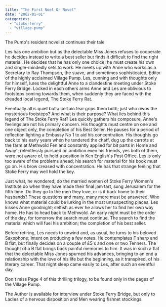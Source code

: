 ```yaml
---
title: "The First Noel Or Novel"
date: "2002-01-01"
categories: 
  - "stoke-ferry"
  - "village-pump"
---
```


The Pump's resident novelist continues their tale

Les has one ambition but as the delectable Miss Jones refuses to cooperate he decides instead to write a best seller but finds it difficult to find the right material. He decides that he has only one choice; he must create his own and single-mindedly sets to work. He meets up with Anne who works as a Secretary to Ray Thompson, the suave, and sometimes sophisticated, Editor of the highly acclaimed Village Pump. Les, cunning and with thoughts only for himself, lures the delightful Anne to a clandestine meeting under Stoke Ferry Bridge. Locked in each others arms Anne and Les are oblivious to footsteps coming towards them, when suddenly they are faced with the dreaded local legend, The Stoke Ferry Rat.

Eventually all is quiet but a certain fear grips them both; just who owns the mysterious footsteps? And what is their purpose? What lies behind this legend of The Stoke Ferry Rat? Les quickly gathers his composure, Anne's feelings are not his primary concern. His thoughts must centre on one and one object only, the completion of his Best Seller. He pauses for a period of reflection lighting a Embassy No 1 to aid his concentration. His thoughts go back to his early years when he tendered the chaff, dug up the carrots at the farm at Methwold Fen and constantly applied for bit parts in Home and Away'; relentlessly pursued an ambition even his friends, yes both of them, were not aware of, to hold a position in Ken English's Post Office. Les is only too aware of the problems ahead; his search for material for his book must go on. His brow creased with concentration. He has that strange feeling that Stoke Ferry may well hold the key.

Just what, he wondered, do the married women of Stoke Ferry Women's Institute do when they have made their final jam tart, sung Jerusalem for the fifth time. Do they go to the men they love, or is it back home to their husbands? These questions and many, many more must be answered. Who knows what material could be lurking in the most unsuspecting places. Les kisses Anne goodnight; selfish as ever he allows her to find her own way home. He has to head back to Methwold. An early night must be the order of the day, for tomorrow the search must continue. The search to find the material which will fuel his ambition; the completion of his best seller.

Before retiring, Les needs to unwind and, as usual, he turns to his beloved Saxophone; intent on producing a few notes. He contemplates F sharp and B flat, but finally decides on a couple of £5's and one or two Tenners. The thought of a B flat brings back painful memories to him. It was in such a flat that the delectable Miss Jones spurned his advances, bringing to an end a relationship with the love of his life but the beginning, as it transpired, of his literary career. That night sleep came easily to Les, after such an eventful day.

Don't miss Page 4 of this thrilling trilogy, to be found only in the pages of the Village Pump.

The Author is available for interview under Stoke Ferry Bridge, but only to Ladies of a nervous disposition and Men wearing fishnet stockings.

